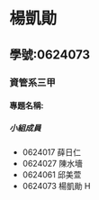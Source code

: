 # 楊凱勛

## 學號:0624073

### 資管系三甲

#### 專題名稱:

##### 小組成員
 * 0624017 薛日仁
 * 0624027 陳水墻
 * 0624061 邱美萱
 * 0624073 楊凱勛
 H
